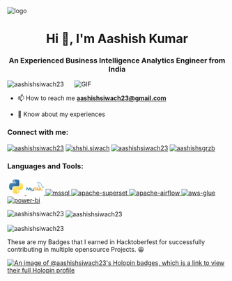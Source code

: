 ![logo]()
<h1 align="center">Hi 👋, I'm Aashish Kumar</h1>
<h3 align="center">An Experienced Business Intelligence Analytics Engineer from India</h3>

<img align="right" alt="GIF" src="https://media.giphy.com/media/v1.Y2lkPTc5MGI3NjExcjJ2dmsxZnVnYnFiamYzOXZwamtkbTlmaDJqejAzaTRub3Z0NzEwNCZlcD12MV9pbnRlcm5hbF9naWZfYnlfaWQmY3Q9Zw/usXZmmgP9Z7kf39fnq/giphy.gif" width="350">

<p align="left"> <img src="https://komarev.com/ghpvc/?username=aashishsiwach23&label=Profile%20views&color=0e75b6&style=flat" alt="aashishsiwach23" /> </p>

- 📫 How to reach me **aashishsiwach23@gmail.com**

- 📄 Know about my experiences

<h3 align="left">Connect with me:</h3>
<p align="left">
<a href="https://linkedin.com/in/aashishsiwach23" target="blank"><img align="center" src="https://raw.githubusercontent.com/rahuldkjain/github-profile-readme-generator/master/src/images/icons/Social/linked-in-alt.svg" alt="aashishsiwach23" height="30" width="40" /></a>
<a href="https://instagram.com/shshi.siwach" target="blank"><img align="center" src="https://raw.githubusercontent.com/rahuldkjain/github-profile-readme-generator/master/src/images/icons/Social/instagram.svg" alt="shshi.siwach" height="30" width="40" /></a>
<a href="https://www.hackerrank.com/aashishsiwach23" target="blank"><img align="center" src="https://raw.githubusercontent.com/rahuldkjain/github-profile-readme-generator/master/src/images/icons/Social/hackerrank.svg" alt="aashishsiwach23" height="30" width="40" /></a>
<a href="https://auth.geeksforgeeks.org/user/aashishsgrzb" target="blank"><img align="center" src="https://raw.githubusercontent.com/rahuldkjain/github-profile-readme-generator/master/src/images/icons/Social/geeks-for-geeks.svg" alt="aashishsgrzb" height="30" width="40" /></a>
</p>

<h3 align="left">Languages and Tools:</h3>
<p align="left"> <!-- Python --> <a href="https://www.python.org" target="_blank" rel="noreferrer"> <img src="https://raw.githubusercontent.com/devicons/devicon/master/icons/python/python-original.svg" alt="python" width="40" height="40"/> </a> <!-- SQL (MySQL) --> <a href="https://www.mysql.com/" target="_blank" rel="noreferrer"> <img src="https://raw.githubusercontent.com/devicons/devicon/master/icons/mysql/mysql-original-wordmark.svg" alt="mysql" width="40" height="40"/> </a> <!-- Microsoft SQL Server --> <a href="https://www.microsoft.com/en-us/sql-server" target="_blank" rel="noreferrer"> <img src="https://www.svgrepo.com/show/303229/microsoft-sql-server-logo.svg" alt="mssql" width="40" height="40"/> </a> <!-- Apache Superset --> <a href="https://superset.apache.org/" target="_blank" rel="noreferrer"> <img src="https://avatars.githubusercontent.com/u/49699333?s=200&v=4" alt="apache-superset" width="40" height="40"/> </a> <!-- Apache Airflow --> <a href="https://airflow.apache.org/" target="_blank" rel="noreferrer"> <img src="https://avatars.githubusercontent.com/u/47359?s=200&v=4" alt="apache-airflow" width="40" height="40"/> </a> <!-- AWS Glue --> <a href="https://aws.amazon.com/glue/" target="_blank" rel="noreferrer"> <img src="https://raw.githubusercontent.com/aws-samples/aws-glue-samples/master/images/AWS-Glue.png" alt="aws-glue" width="40" height="40"/> </a> <!-- Power BI --> <a href="https://powerbi.microsoft.com/" target="_blank" rel="noreferrer"> <img src="https://seeklogo.com/images/P/power-bi-logo-999CA0B1CA-seeklogo.com.png" alt="power-bi" width="40" height="40"/> </a> </p>

<p><img align="left" src="https://github-readme-stats.vercel.app/api/top-langs?username=aashishsiwach23&show_icons=true&locale=en&layout=compact" alt="aashishsiwach23" /></p>

<p>&nbsp;<img align="center" src="https://github-readme-stats.vercel.app/api?username=aashishsiwach23&show_icons=true&locale=en" alt="aashishsiwach23" /></p>

<p><img align="center" src="https://github-readme-streak-stats.herokuapp.com/?user=aashishsiwach23&" alt="aashishsiwach23" /></p>



These are my Badges that I earned in Hacktoberfest for successfully contributing in multiple opensource Projects. 
😀



[![An image of @aashishsiwach23's Holopin badges, which is a link to view their full Holopin profile](https://holopin.me/aashishsiwach23)](https://holopin.io/@aashishsiwach23)
